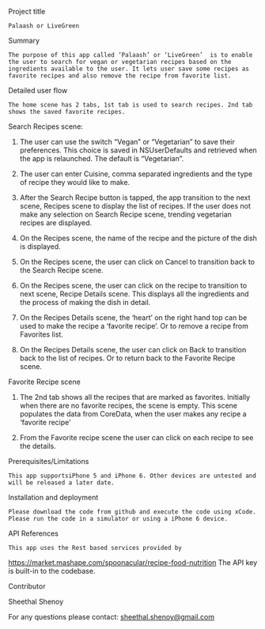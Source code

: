 Project title
 	
 	Palaash or LiveGreen

Summary
	
	The purpose of this app called ‘Palaash’ or ‘LiveGreen’  is to enable the user to search for vegan or vegetarian recipes based on the ingredients available to the user. It lets user save some recipes as favorite recipes and also remove the recipe from favorite list. 

Detailed user flow

	The home scene has 2 tabs, 1st tab is used to search recipes. 2nd tab shows the saved favorite recipes.
	
Search Recipes scene:

1. The user can use the switch “Vegan” or “Vegetarian” to save their preferences. This choice is saved in NSUserDefaults  and retrieved when the app is relaunched. The default is “Vegetarian”.

2. The user can enter Cuisine, comma separated ingredients and the type of recipe they would like to make. 

3. After the Search Recipe button is tapped, the app transition to the next scene, Recipes scene to display the list of recipes. If the user does not make any selection on Search Recipe scene, trending vegetarian recipes are displayed.

4. On the Recipes scene, the name of the recipe and the picture of the dish is displayed.

5. On the Recipes scene, the user can click on Cancel to transition back to the Search Recipe scene.

6. On the Recipes scene, the user can click on the recipe to transition to next scene, Recipe Details scene. This displays all the ingredients and the process of making the dish in detail.

7. On the Recipes Details scene, the ‘heart’ on the right hand top can be used to make the recipe a ‘favorite recipe’. Or to remove a recipe from Favorites list.

8. On the Recipes Details scene, the user can click on Back to transition back to the list of recipes. Or to return back to the Favorite Recipe scene.

Favorite Recipe scene

1. The 2nd tab shows all the recipes that are marked as favorites. Initially when there are no favorite recipes, the scene is empty. This scene populates the data from CoreData, when the user makes any recipe a ‘favorite recipe’

2. From the Favorite recipe scene the user can click on each recipe to see the details. 

Prerequisites/Limitations

	This app supportsiPhone 5 and iPhone 6. Other devices are untested and will be released a later date.

Installation and deployment 

 	Please download the code from github and execute the code using xCode. Please run the code in a simulator or using a iPhone 6 device.

API References

	This app uses the Rest based services provided by 
https://market.mashape.com/spoonacular/recipe-food-nutrition
The API key is built-in to the codebase.

Contributor

Sheethal Shenoy


For any questions please contact: sheethal.shenoy@gmail.com

